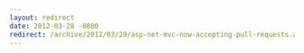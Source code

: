 ```yaml
---
layout: redirect
date: 2012-03-28 -0800
redirect: /archive/2012/03/29/asp-net-mvc-now-accepting-pull-requests.aspx/
---
```

